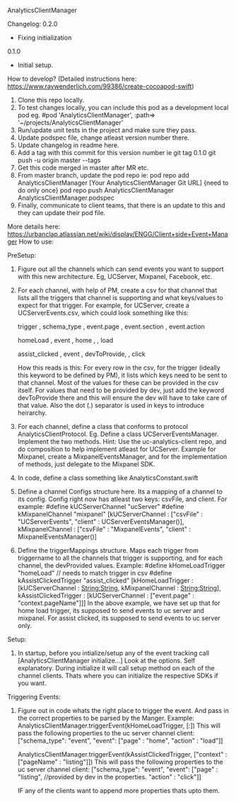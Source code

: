 AnalyticsClientManager

Changelog:
0.2.0
- Fixing initialization 

0.1.0
- Initial setup.

How to develop? (Detailed instructions here: https://www.raywenderlich.com/99386/create-cocoapod-swift)
1. Clone this repo locally.
2. To test changes locally, you can include this pod as a development local pod
   eg. #pod 'AnalyticsClientManager', :path=> '~/projects/AnalyticsClientManager'
3. Run/update unit tests in the project and make sure they pass.
4. Update podspec file, change atleast version number there.
5. Update changelog in readme here.
6. Add a tag with this commit for this version number ie 
       git tag 0.1.0
       git push -u origin master --tags
7. Get this code merged in master after MR etc.
8. From master branch, update the pod repo ie:
    pod repo add AnalyticsClientManager [Your AnalyticsClientManager Git URL] {need to do only once}
    pod repo push AnalyticsClientManager AnalyticsClientManager.podspec
9. Finally, communicate to client teams, that there is an update to this and they
   can update their pod file.

More details here: https://urbanclap.atlassian.net/wiki/display/ENGG/Client+side+Event+Manager
How to use:

PreSetup:
1.  Figure out all the channels which can send events you want to support with 
    this new architecture. Eg, UCServer, Mixpanel, Facebook, etc.
2.  For each channel, with help of PM, create a csv for that channel that lists
    all the triggers that channel is supporting and what keys/values to expect
    for that trigger. For example, for UCServer, create a UCServerEvents.csv, 
    which could look something like this:
    
    trigger             ,   schema_type ,   event.page  ,   event.section   ,   event.action
    
    homeLoad            ,   event       ,   home        ,                   ,   load
    
    assist_clicked      ,   event       ,   devToProvide,                   ,   click
    
    How this reads is this:
    For every row in the csv, for the trigger (ideally this keyword to be defined
    by PM), it lists which keys need to be sent to that channel. Most of the values
    for these can be provided in the csv itself. For values that need to be provided
    by dev, just add the keyword devToProvide there and this will ensure the dev
    will have to take care of that value.
    Also the dot (.) separator is used in keys to introduce heirarchy.

3.  For each channel, define a class that conforms to protocol AnalyticsClientProtocol.
    Eg. Define a class UCServerEventsManager. Implement the two methods.
    Hint: Use the uc-analytics-client repo, and do composition to help implement
    atleast for UCServer.
    Example for Mixpanel, create a MixpanelEventsManager, and for the implementation
    of methods, just delegate to the Mixpanel SDK.
    
4.  In code, define a class something like AnalyticsConstant.swift

5.  Define a channel Configs structure here. Its a mapping of a channel to its config.
    Config right now has atleast two keys: csvFile, and client.
    For example:
    #define kUCServerChannel "ucServer"
    #define kMixpanelChannel "mixpanel"
    [kUCServerChannel : ["csvFile" : "UCServerEvents", "client" : UCServerEventsManager()],
    kMixpanelChannel : ["csvFile" : "MixpanelEvents", "client" : MixpanelEventsManager()]
    
6.  Define the triggerMappings structure. Maps each trigger from triggername to 
    all the channels that trigger is supporting, and for each channel, the devProvided
    values.
    Example:
    #define kHomeLoadTrigger "homeLoad" // needs to match trigger in csv
    #define kAssistClickedTrigger "assist_clicked"
    [kHomeLoadTrigger : [kUCServerChannel : [String:String](),
                        kMixpanelChannel : [String:String]()],
    kAssistClickedTrigger : [kUCServerChannel : ["event.page" : "context.pageName"]]]
    In the above example, we have set up that for home load trigger, its supposed
    to send events to uc server and mixpanel. For assist clicked, its supposed to
    send events to uc server only.
                        

Setup:
1.  In startup, before you intialize/setup any of the event tracking call
    [AnalyticsClientManager initialize...] Look at the options. Self explanatory.
    During initialize it will call setup method on each of the channel clients.
    Thats where you can initialize the respective SDKs if you want.

Triggering Events:
1.  Figure out in code whats the right place to trigger the event. And pass in 
    the correct properties to be parsed by the Manger. Example:
    AnalyticsClientManager.triggerEvent(kHomeLoadTrigger, [:])
    This will pass the following properties to the uc server channel client:
    ["schema_type": "event", 
    "event": ["page" : "home",
              "action" : "load"]]
    
    AnalyticsClientManager.triggerEvent(kAssistClickedTrigger, ["context" : ["pageName" : "listing"]])
    This will pass the following properties to the uc server channel client:
    ["schema_type": "event", 
    "event": ["page" : "listing", //provided by dev in the properties.
              "action" : "click"]]
    
    IF any of the clients want to append more properties thats upto them.